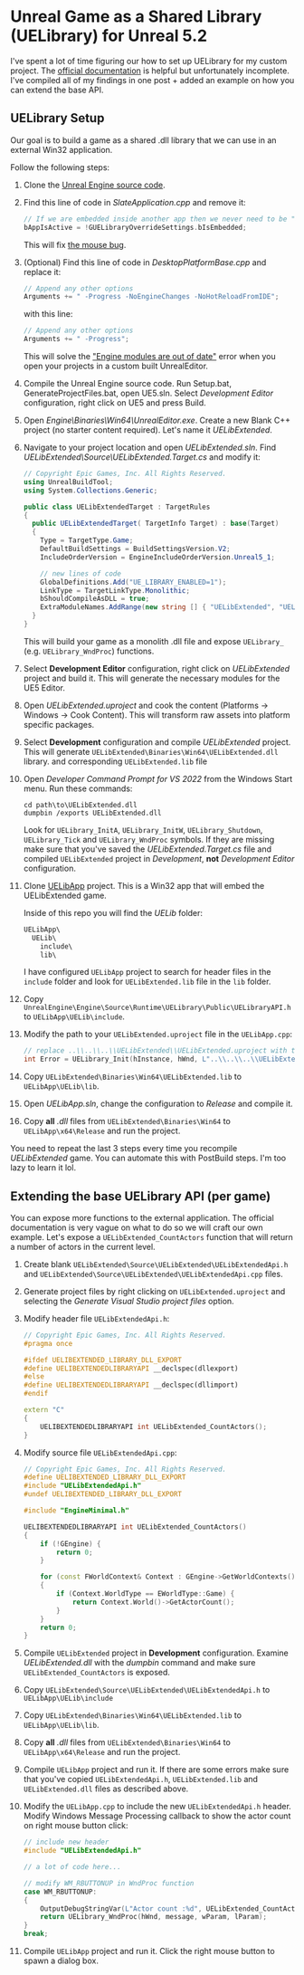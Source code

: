 # Unreal Game as a Shared Library (UELibrary) for Unreal 5.2

I've spent a lot of time figuring our how to set up UELibrary for my custom project. The [official documentation](https://docs.unrealengine.com/4.27/en-US/SharingAndReleasing/BuildAsALibrary/) is helpful but unfortunately incomplete. I've compiled all of my findings in one post + added an example on how you can extend the base API.

## UELibrary Setup

Our goal is to build a game as a shared .dll library that we can use in an external Win32 application.

Follow the following steps:

1. Clone the [Unreal Engine source code](https://www.unrealengine.com/en-US/ue-on-github).
1. Find this line of code in _SlateApplication.cpp_ and remove it:

    ```C++
    // If we are embedded inside another app then we never need to be "active"
    bAppIsActive = !GUELibraryOverrideSettings.bIsEmbedded;
    ```

    This will fix [the mouse bug](https://forums.unrealengine.com/t/ueaslibrary-mouse-input-not-working-as-app-is-never-active/261483).

1. (Optional) Find this line of code in _DesktopPlatformBase.cpp_ and replace it:

    ```C++
    // Append any other options
    Arguments += " -Progress -NoEngineChanges -NoHotReloadFromIDE";
    ```

    with this line:

    ``` C++
    // Append any other options
    Arguments += " -Progress";
    ```

    This will solve the ["Engine modules are out of date"](https://forums.unrealengine.com/t/how-to-solve-engine-modules-are-out-of-date/564119) error when you open your projects in a custom built UnrealEditor.

1. Compile the Unreal Engine source code. Run Setup.bat, GenerateProjectFiles.bat, open UE5.sln. Select _Development Editor_ configuration, right click on UE5 and press Build.
1. Open _Engine\Binaries\Win64\UnrealEditor.exe_. Create a new Blank C++ project (no starter content required). Let's name it _UELibExtended_.
1. Navigate to your project location and open _UELibExtended.sln_. Find _UELibExtended\Source\UELibExtended.Target.cs_ and modify it:

    ```C#
    // Copyright Epic Games, Inc. All Rights Reserved.
    using UnrealBuildTool;
    using System.Collections.Generic;

    public class UELibExtendedTarget : TargetRules
    {
      public UELibExtendedTarget( TargetInfo Target) : base(Target)
      {
        Type = TargetType.Game;
        DefaultBuildSettings = BuildSettingsVersion.V2;
        IncludeOrderVersion = EngineIncludeOrderVersion.Unreal5_1;

        // new lines of code
        GlobalDefinitions.Add("UE_LIBRARY_ENABLED=1");
        LinkType = TargetLinkType.Monolithic;
        bShouldCompileAsDLL = true;
        ExtraModuleNames.AddRange(new string [] { "UELibExtended", "UELibrary"});
      }
    }
    ```

   This will build your game as a monolith .dll file and expose `UELibrary_` (e.g. `UELibrary_WndProc`) functions.

1. Select __Development Editor__ configuration, right click on _UELibExtended_ project and build it. This will generate the necessary modules for the UE5 Editor.
1. Open _UELibExtended.uproject_ and cook the content (Platforms -> Windows -> Cook Content). This will transform raw assets into platform specific packages.
1. Select __Development__ configuration and compile  _UELibExtended_ project. This will generate `UELibExtended\Binaries\Win64\UELibExtended.dll` library. and corresponding `UELibExtended.lib` file
1. Open _Developer Command Prompt for VS 2022_ from the Windows Start menu. Run these commands:

    ```batch
    cd path\to\UELibExtended.dll
    dumpbin /exports UELibExtended.dll
    ```

    Look for `UELibrary_InitA`, `UELibrary_InitW`, `UELibrary_Shutdown`, `UELibrary_Tick` and  `UELibrary_WndProc` symbols. If they are missing make sure that you've saved the _UELibExtended.Target.cs_ file and compiled `UELibExtended` project in _Development_, __not__ _Development Editor_ configuration.

1. Clone [UELibApp]() project. This is a Win32 app that will embed the UELibExtended game.

    Inside of this repo you will find the _UELib_ folder:

    ```txt
    UELibApp\
      UELib\
        include\
        lib\
    ```

    I have configured `UELibApp` project to search for header files in the `include` folder and look for `UELibExtended.lib` file in the `lib` folder.

1. Copy `UnrealEngine\Engine\Source\Runtime\UELibrary\Public\UELibraryAPI.h` to `UELibApp\UELib\include`.

1. Modify the path to your `UELibExtended.uproject` file in the `UELibApp.cpp`:

    ```C++
    // replace ..\\..\\..\\UELibExtended\\UELibExtended.uproject with the full path to your .uproject
    int Error = UELibrary_Init(hInstance, hWnd, L"..\\..\\..\\UELibExtended\\UELibExtended.uproject");
    ```

1. Copy `UELibExtended\Binaries\Win64\UELibExtended.lib` to `UELibApp\UELib\lib`.

1. Open _UELibApp.sln_, change the configuration to _Release_ and compile it.

1. Copy __all__ _.dll_ files from `UELibExtended\Binaries\Win64` to `UELibApp\x64\Release` and run the project.

You need to repeat the last 3 steps every time you recompile _UELibExtended_ game. You can automate this with PostBuild steps. I'm too lazy to learn it lol.

## Extending the base UELibrary API (per game)

You can expose more functions to the external application. The official documentation is very vague on what to do so we will craft our own example. Let's expose a `UELibExtended_CountActors` function that will return a number of actors in the current level.

1. Create blank `UELibExtended\Source\UELibExtended\UELibExtendedApi.h` and `UELibExtended\Source\UELibExtended\UELibExtendedApi.cpp` files.
1. Generate project files by right clicking on `UELibExtended.uproject` and selecting the _Generate Visual Studio project files_ option.
1. Modify header file `UELibExtendedApi.h`:

    ```C++
    // Copyright Epic Games, Inc. All Rights Reserved.
    #pragma once

    #ifdef UELIBEXTENDED_LIBRARY_DLL_EXPORT
    #define UELIBEXTENDEDLIBRARYAPI __declspec(dllexport)
    #else
    #define UELIBEXTENDEDLIBRARYAPI __declspec(dllimport)
    #endif

    extern "C"
    {
        UELIBEXTENDEDLIBRARYAPI int UELibExtended_CountActors();
    }
    ```

1. Modify source file `UELibExtendedApi.cpp`:

    ```C++
    // Copyright Epic Games, Inc. All Rights Reserved.
    #define UELIBEXTENDED_LIBRARY_DLL_EXPORT
    #include "UELibExtendedApi.h"
    #undef UELIBEXTENDED_LIBRARY_DLL_EXPORT

    #include "EngineMinimal.h"

    UELIBEXTENDEDLIBRARYAPI int UELibExtended_CountActors()
    {
        if (!GEngine) {
            return 0;
        }

        for (const FWorldContext& Context : GEngine->GetWorldContexts())
        {
            if (Context.WorldType == EWorldType::Game) {
                return Context.World()->GetActorCount();
            }
        }
        return 0;
    }
    ```

1. Compile `UELibExtended` project in __Development__ configuration. Examine _UELibExtended.dll_ with the _dumpbin_ command and make sure `UELibExtended_CountActors` is exposed.
1. Copy `UELibExtended\Source\UELibExtended\UELibExtendedApi.h` to `UELibApp\UELib\include`
1. Copy `UELibExtended\Binaries\Win64\UELibExtended.lib` to  `UELibApp\UELib\lib`.
1. Copy __all__ _.dll_ files from `UELibExtended\Binaries\Win64` to `UELibApp\x64\Release` and run the project.
1. Compile `UELibApp` project and run it. If there are some errors make sure that you've copied `UELibExtendedApi.h`, `UELibExtended.lib` and `UELibExtended.dll` files as described above.
1. Modify the `UELibApp.cpp` to include the new `UELibExtendedApi.h` header. Modify Windows Message Processing callback to show the actor count on right mouse button click:

    ```C++
    // include new header
    #include "UELibExtendedApi.h"

    // a lot of code here... 

    // modify WM_RBUTTONUP in WndProc function
    case WM_RBUTTONUP:
    {
        OutputDebugStringVar(L"Actor count :%d", UELibExtended_CountActors());
        return UELibrary_WndProc(hWnd, message, wParam, lParam);
    }
    break;
    ```

1. Compile `UELibApp` project and run it. Click the right mouse button to spawn a dialog box.

